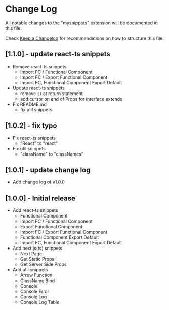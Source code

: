 # Change Log

All notable changes to the "mysnippets" extension will be documented in this file.

Check [Keep a Changelog](http://keepachangelog.com/) for recommendations on how to structure this file.

## [1.1.0] - update react-ts snippets
- Remove react-ts snippets
  - Import FC / Functional Component
  - Import FC / Export Functional Component
  - Import FC, Functional Component Export Default
- Update react-ts snippets
  - remove `()` at return statement
  - add cursor on end of Props for interface extends
- Fix README.md
  - fix util snippets

## [1.0.2] - fix typo
- Fix react-ts snippets
  - "React" to "react"
- Fix util snippets
  - "className" to "classNames"

## [1.0.1] - update change log
- Add change log of v1.0.0

## [1.0.0] - Initial release
- Add react-ts snippets
  - Functional Component
  - Import FC / Functional Component
  - Export Functional Component
  - Import FC / Export Functional Component
  - Functional Component Export Default
  - Import FC, Functional Component Export Default
- Add next.js(ts) snippets
  - Next Page
  - Get Static Props
  - Get Server Side Props
- Add util snippets
  - Arrow Function
  - ClassName Bind
  - Console
  - Console Error
  - Console Log
  - Console Log Table
